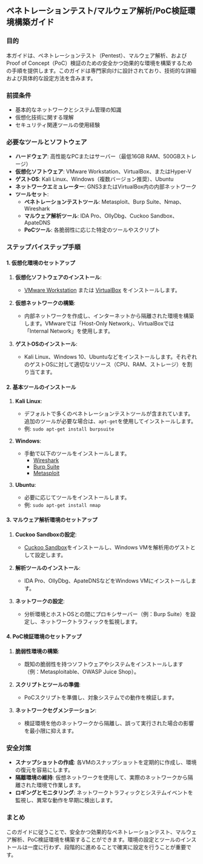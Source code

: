 ## ペネトレーションテスト/マルウェア解析/PoC検証環境構築ガイド

### 目的
本ガイドは、ペネトレーションテスト（Pentest）、マルウェア解析、およびProof of Concept（PoC）検証のための安全かつ効果的な環境を構築するための手順を提供します。このガイドは専門家向けに設計されており、技術的な詳細および具体的な設定方法を含みます。

### 前提条件
- 基本的なネットワークとシステム管理の知識
- 仮想化技術に関する理解
- セキュリティ関連ツールの使用経験

### 必要なツールとソフトウェア
- **ハードウェア**: 高性能なPCまたはサーバー（最低16GB RAM、500GBストレージ）
- **仮想化ソフトウェア**: VMware Workstation、VirtualBox、またはHyper-V
- **ゲストOS**: Kali Linux、Windows（複数バージョン推奨）、Ubuntu
- **ネットワークエミュレーター**: GNS3またはVirtualBox内の内部ネットワーク
- **ツールセット**:
  - **ペネトレーションテストツール**: Metasploit、Burp Suite、Nmap、Wireshark
  - **マルウェア解析ツール**: IDA Pro、OllyDbg、Cuckoo Sandbox、ApateDNS
  - **PoCツール**: 各脆弱性に応じた特定のツールやスクリプト

### ステップバイステップ手順

#### 1. 仮想化環境のセットアップ
1. **仮想化ソフトウェアのインストール**:
   - [VMware Workstation](https://www.vmware.com/products/workstation-pro.html) または [VirtualBox](https://www.virtualbox.org/) をインストールします。
   
2. **仮想ネットワークの構築**:
   - 内部ネットワークを作成し、インターネットから隔離された環境を構築します。VMwareでは「Host-Only Network」、VirtualBoxでは「Internal Network」を使用します。

3. **ゲストOSのインストール**:
   - Kali Linux、Windows 10、Ubuntuなどをインストールします。それぞれのゲストOSに対して適切なリソース（CPU、RAM、ストレージ）を割り当てます。

#### 2. 基本ツールのインストール
1. **Kali Linux**:
   - デフォルトで多くのペネトレーションテストツールが含まれています。追加のツールが必要な場合は、`apt-get`を使用してインストールします。
   - 例: `sudo apt-get install burpsuite`

2. **Windows**:
   - 手動で以下のツールをインストールします。
     - [Wireshark](https://www.wireshark.org/)
     - [Burp Suite](https://portswigger.net/burp)
     - [Metasploit](https://docs.metasploit.com/docs/using-metasploit/getting-started/nightly-installers.html)

3. **Ubuntu**:
   - 必要に応じてツールをインストールします。
   - 例: `sudo apt-get install nmap`

#### 3. マルウェア解析環境のセットアップ
1. **Cuckoo Sandboxの設定**:
   - [Cuckoo Sandbox](https://cuckoosandbox.org/)をインストールし、Windows VMを解析用のゲストとして設定します。
   
2. **解析ツールのインストール**:
   - IDA Pro、OllyDbg、ApateDNSなどをWindows VMにインストールします。

3. **ネットワークの設定**:
   - 分析環境とホストOSとの間にプロキシサーバー（例：Burp Suite）を設定し、ネットワークトラフィックを監視します。

#### 4. PoC検証環境のセットアップ
1. **脆弱性環境の構築**:
   - 既知の脆弱性を持つソフトウェアやシステムをインストールします（例：Metasploitable、OWASP Juice Shop）。

2. **スクリプトとツールの準備**:
   - PoCスクリプトを準備し、対象システムでの動作を検証します。

3. **ネットワークセグメンテーション**:
   - 検証環境を他のネットワークから隔離し、誤って実行された場合の影響を最小限に抑えます。

### 安全対策
- **スナップショットの作成**: 各VMのスナップショットを定期的に作成し、環境の復元を容易にします。
- **隔離環境の維持**: 仮想ネットワークを使用して、実際のネットワークから隔離された環境で作業します。
- **ロギングとモニタリング**: ネットワークトラフィックとシステムイベントを監視し、異常な動作を早期に検出します。

### まとめ
このガイドに従うことで、安全かつ効果的なペネトレーションテスト、マルウェア解析、PoC検証環境を構築することができます。環境の設定とツールのインストールは一度に行わず、段階的に進めることで確実に設定を行うことが重要です。